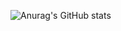 ![Anurag's GitHub stats](https://github-readme-stats.vercel.app/api?username=Alexey178&show_icons=true&&hide_border=true&count_private=true&theme=codeSTACKr&bg_color=0d1117&locale=ru)
